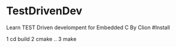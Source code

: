 # TestDrivenDev
Learn TEST Driven develompent for Embedded C By Clion
#Install

1 cd build
2 cmake ..
3 make
